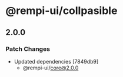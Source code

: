 # @rempi-ui/collpasible

## 2.0.0

### Patch Changes

- Updated dependencies [7849db9]
  - @rempi-ui/core@2.0.0

